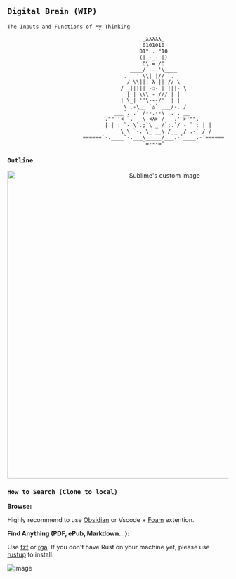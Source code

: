 
## `Digital Brain (WIP)` 

`The Inputs and Functions of My Thinking`


                                               _λλλλλ_
                                              _0101010_
                                              01" . "10
                                              (| -_- |)
                                               O\ = /O
                                           ____/`---'\____
                                         .   ' \\| |// `.
                                          / \\||| λ |||// \
                                        / _||||| -❍- |||||- \
                                          | | \\\ - /// | |
                                        | \_| ''\---/'' | |
                                         \ .-\__ `△` ___/-. /
                                      ___`. .' /--.--\ `. . __
                                   ."" '< `.___\_<λ>_/___.' >'"".                                      
                                   | | : `- \`.;`\ _ /`;.`/ - ` : | |
                                        \ \ `-. \_ __\ /__ _/ .-` / /
                            ======`-.____`-.___\_____/___.-`____.-'======
                                               `=---='


### `Outline`

<p align="center">
  <img width="700" height="700" src="https://i.imgur.com/MWjCHbk.jpg" alt="Sublime's custom image"/>
</p>

### `How to Search (Clone to local)`

**Browse:**

Highly recommend to use [Obsidian](https://obsidian.md/) or Vscode + [Foam](https://foambubble.github.io/foam/) extention.

**Find Anything (PDF, ePub, Markdown...):**

Use [fzf](https://github.com/junegunn/fzf#usage) or [rga](https://github.com/phiresky/ripgrep-all).  If you don't have Rust on your machine yet, please use [rustup](https://doc.rust-lang.org/book/ch01-01-installation.html) to install.

![image](https://github.com/ale0sx/brains/blob/gh-pages/%3C201%3EScreenshots/Fzh-demo.gif)



